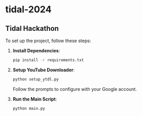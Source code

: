 # tidal-2024
## Tidal Hackathon

To set up the project, follow these steps:

1. **Install Dependencies**:
    ```sh
    pip install -r requirements.txt
    ```

2. **Setup YouTube Downloader**:
    ```sh
    python setup_ytdl.py
    ```
    Follow the prompts to configure with your Google account.

3. **Run the Main Script**:
    ```sh
    python main.py
    ```

